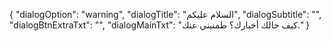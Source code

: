 {
  "dialogOption": "warning",
  "dialogTitle": "السلام عليكم",
  "dialogSubtitle": "",
  "dialogBtnExtraTxt": "",
  "dialogMainTxt": "كيف حالك أخبارك؟ طمنيني عنك."
}

<!---
3zzam69/3zzam69 is a ✨ special ✨ repository because its `README.md` (this file) appears on your GitHub profile.
You can click the Preview link to take a look at your changes.
--->
